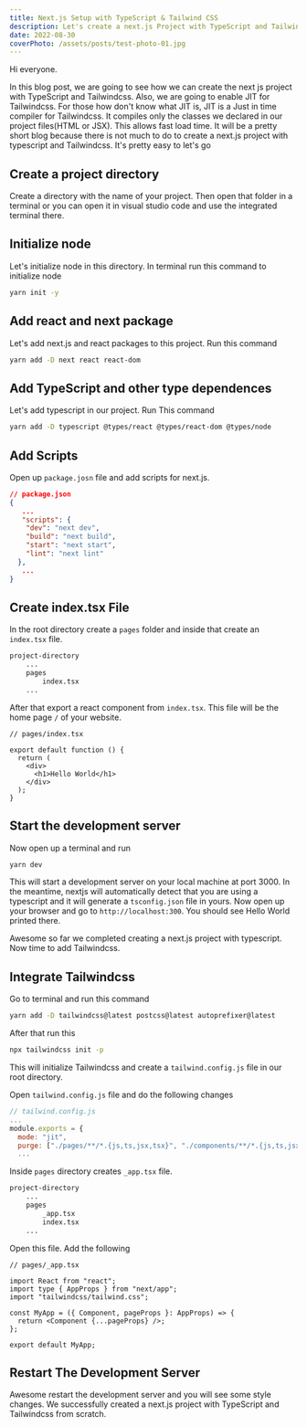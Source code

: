 ```yaml
---
title: Next.js Setup with TypeScript & Tailwind CSS
description: Let's create a next.js Project with TypeScript and Tailwindcss from scratch!
date: 2022-08-30
coverPhoto: /assets/posts/test-photo-01.jpg
---
```


Hi everyone.

In this blog post, we are going to see how we can create the next js project with TypeScript and Tailwindcss. Also, we are going to enable JIT for Tailwindcss. For those how don't know what JIT is, JIT is a Just in time compiler for Tailwindcss. It compiles only the classes we declared in our project files(HTML or JSX). This allows fast load time. It will be a pretty short blog because there is not much to do to create a next.js project with typescript and Tailwindcss. It's pretty easy to let's go

## Create a project directory

Create a directory with the name of your project. Then open that folder in a terminal or you can open it in visual studio code and use the integrated terminal there.

## Initialize node

Let's initialize node in this directory. In terminal run this command to initialize node

```bash
yarn init -y
```

## Add react and next package

Let's add next.js and react packages to this project. Run this command

```bash
yarn add -D next react react-dom
```

## Add TypeScript and other type dependences

Let's add typescript in our project. Run This command

```bash
yarn add -D typescript @types/react @types/react-dom @types/node
```

## Add Scripts

Open up `package.josn` file and add scripts for next.js.

```json
// package.json
{
   ...
   "scripts": {
    "dev": "next dev",
    "build": "next build",
    "start": "next start",
    "lint": "next lint"
  },
   ...
}
```

## Create index.tsx File

In the root directory create a `pages` folder and inside that create an `index.tsx` file.

```bash
project-directory
    ...
    pages
        index.tsx
    ...
```

After that export a react component from `index.tsx`. This file will be the home page `/` of your website.

```tsx
// pages/index.tsx

export default function () {
  return (
    <div>
      <h1>Hello World</h1>
    </div>
  );
}
```

## Start the development server

Now open up a terminal and run

```bash
yarn dev
```

This will start a development server on your local machine at port 3000. In the meantime, nextjs will automatically detect that you are using a typescript and it will generate a `tsconfig.json` file in yours. Now open up your browser and go to `http://localhost:300`. You should see Hello World printed there.

Awesome so far we completed creating a next.js project with typescript. Now time to add Tailwindcss.

## Integrate Tailwindcss

Go to terminal and run this command

```bash
yarn add -D tailwindcss@latest postcss@latest autoprefixer@latest
```

After that run this

```bash
npx tailwindcss init -p
```

This will initialize Tailwindcss and create a `tailwind.config.js` file in our root directory.

Open `tailwind.config.js` file and do the following changes

```js
// tailwind.config.js
...
module.exports = {
  mode: "jit",
  purge: ["./pages/**/*.{js,ts,jsx,tsx}", "./components/**/*.{js,ts,jsx,tsx}"],
  ...
```

Inside `pages` directory creates `_app.tsx` file.

```bash
project-directory
    ...
    pages
        _app.tsx
        index.tsx
    ...
```

Open this file. Add the following

```tsx
// pages/_app.tsx

import React from "react";
import type { AppProps } from "next/app";
import "tailwindcss/tailwind.css";

const MyApp = ({ Component, pageProps }: AppProps) => {
  return <Component {...pageProps} />;
};

export default MyApp;
```

## Restart The Development Server

Awesome restart the development server and you will see some style changes.
We successfully created a next.js project with TypeScript and Tailwindcss from scratch.
